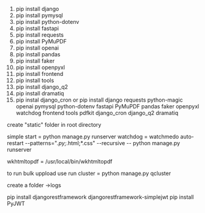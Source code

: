 1. pip install django
2. pip install pymysql
3. pip install python-dotenv 
4. pip install fastapi
5. pip install requests
6. pip install PyMuPDF
7. pip install openai
8. pip install pandas
9. pip install faker 
10. pip install openpyxl
12. pip install frontend
13. pip install tools
14. pip install django_q2
15. pip install dramatiq
16. pip instal django_cron
or 
pip install django requests python-magic openai pymysql python-dotenv fastapi PyMuPDF pandas faker openpyxl watchdog frontend tools pdfkit django_cron django_q2 dramatiq



create "static" folder in root directory

simple start = python manage.py runserver
watchdog = watchmedo auto-restart --patterns="*.py;*.html;*.css" --recursive -- python manage.py runserver


wkhtmltopdf = /usr/local/bin/wkhtmltopdf

to run bulk uppload use 
    run cluster =  python manage.py qcluster



create a folder ->logs


pip install djangorestframework djangorestframework-simplejwt
pip install PyJWT